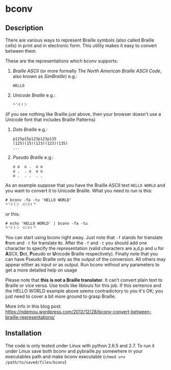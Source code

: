 # bconv

## Description 

There are various ways to represent Braille symbols (also called Braille cells) in print and in electronic form. This utility makes it easy to convert between them.

These are the representations which bconv supports:

1. *Braille ASCII* (or more formally *The North American Braille ASCII Code*, also known as *SimBraille*) e.g.:

       HELLO

1. *Unicode Braille* e.g.:

       ⠓⠑⠇⠇⠕
(if you see nothing like Braille just above, then your browser doesn't use a Unicode font that includes Braille Patterns)

1.  *Dots Braille* e.g.:

        p125p15p123p123p135
        (125)(15)(123)(123)(135)
        ...

1.  *Pseudo Braille* e.g.:

        o o  o .  o o   
        o .  . o  o o   
        o .  . .  . .

As an example suppose that you have the Braille ASCII text `HELLO WORLD` and you want to convert it to Unicode Braille. What you need to run is this:

    # bconv -fa -tu 'HELLO WORLD'
    ⠓⠑⠇⠇⠕⠀⠺⠕⠗⠇⠙

or this:

    # echo 'HELLO WORLD' | bconv -fa -tu
    ⠓⠑⠇⠇⠕⠀⠺⠕⠗⠇⠙

You can start using bconv right away. Just note that `-f` stands for translate **f**rom and `-t` for translate **t**o. After the `-f` and `-t` you should add one character to specify the representation (valid characters are a,d,p and u for **A**SCII, **D**ot, **P**seudo or **U**nicode Braille respectively). Finally note that you can have Pseudo Braille only as the output of the conversion. All others may appear either as input or as output. Run bconv without any parameters to get a more detailed help on usage

Please note that **this is not a Braille translator**. It can’t convert plain text to Braille or vice versa. Use tools like liblouis for this job. If this sentence and the HELLO WORLD example above seems contradictory to you it's OK;  you just need to cover a bit more ground to grasp Braille.

More info in this blog post: https://ndemou.wordpress.com/2012/12/28/bconv-convert-between-braille-representations/

## Installation

The code is only tested under Linux with python 2.6.5 and 2.7. To run it under Linux save both bconv and pybraille.py somewhere in your executables path and make bconv executable (`chmod u+x /path/to/saved/files/bconv`)
